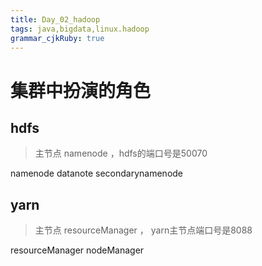 ```yaml
---
title: Day_02_hadoop
tags: java,bigdata,linux.hadoop
grammar_cjkRuby: true
---
```


# 集群中扮演的角色
## hdfs
> 主节点 namenode ，hdfs的端口号是50070

namenode
datanote
secondarynamenode

## yarn

>  主节点 resourceManager ， yarn主节点端口号是8088

resourceManager
nodeManager